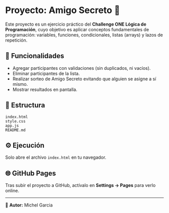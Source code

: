# Proyecto: Amigo Secreto 🎁

Este proyecto es un ejercicio práctico del **Challenge ONE Lógica de Programación**, cuyo objetivo es aplicar conceptos fundamentales de programación: variables, funciones, condicionales, listas (arrays) y lazos de repetición.

## 🚀 Funcionalidades
- Agregar participantes con validaciones (sin duplicados, ni vacíos).
- Eliminar participantes de la lista.
- Realizar sorteo de Amigo Secreto evitando que alguien se asigne a sí mismo.
- Mostrar resultados en pantalla.

## 📂 Estructura
```
index.html
style.css
app.js
README.md
```

## ⚙️ Ejecución
Solo abre el archivo `index.html` en tu navegador.

## 🌐 GitHub Pages
Tras subir el proyecto a GitHub, actívalo en **Settings → Pages** para verlo online.

---
📖 **Autor:** Michel Garcia

